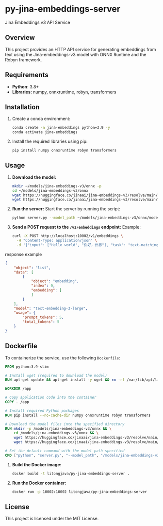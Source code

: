 # py-jina-embeddings-server

Jina Embeddings v3 API Service

## Overview
This project provides an HTTP API service for generating embeddings from text using the Jina-embeddings-v3 model with ONNX Runtime and the Robyn framework.

## Requirements
- **Python:** 3.8+
- **Libraries:** numpy, onnxruntime, robyn, transformers

## Installation

1. Create a conda environment:
   ```bash
   conda create -n jina-embeddings python=3.9 -y
   conda activate jina-embeddings
   ```

2. Install the required libraries using pip:
   ```bash
   pip install numpy onnxruntime robyn transformers
   ```

## Usage

1. **Download the model:**
   ```bash
   mkdir ~/models/jina-embeddings-v3/onnx -p
   cd ~/models/jina-embeddings-v3/onnx
   wget https://huggingface.co/jinaai/jina-embeddings-v3/resolve/main/onnx/model.onnx
   wget https://huggingface.co/jinaai/jina-embeddings-v3/resolve/main/onnx/model.onnx_data
   ```

2. **Run the server:**
   Start the server by running the script:
   ```bash
   python server.py --model_path ~/models/jina-embeddings-v3/onnx/model.onnx
   ```

3. **Send a POST request to the `/v1/embeddings` endpoint:**
   Example:
   ```bash
   curl -X POST http://localhost:10002/v1/embeddings \
     -H "Content-Type: application/json" \
     -d '{"input": ["Hello world", "你好，世界"], "task": "text-matching"}'
   ```
response example
```json
{
    "object": "list",
    "data": [
        {
            "object": "embedding",
            "index": 0,
            "embedding": [
            ]
        }
    ],
    "model": "text-embedding-3-large",
    "usage": {
        "prompt_tokens": 5,
        "total_tokens": 5
    }
}
```
## Dockerfile

To containerize the service, use the following `Dockerfile`:

```Dockerfile
FROM python:3.9-slim

# Install wget (required to download the model)
RUN apt-get update && apt-get install -y wget && rm -rf /var/lib/apt/lists/*

WORKDIR /app

# Copy application code into the container
COPY . /app

# Install required Python packages
RUN pip install --no-cache-dir numpy onnxruntime robyn transformers

# Download the model files into the specified directory
RUN mkdir -p /models/jina-embeddings-v3/onnx && \
    cd /models/jina-embeddings-v3/onnx && \
    wget https://huggingface.co/jinaai/jina-embeddings-v3/resolve/main/onnx/model.onnx && \
    wget https://huggingface.co/jinaai/jina-embeddings-v3/resolve/main/onnx/model.onnx_data

# Set the default command with the model path specified
CMD ["python", "server.py", "--model_path", "/models/jina-embeddings-v3/onnx/model.onnx"]
```

1. **Build the Docker image:**
   ```bash
   docker build -t litongjava/py-jina-embeddings-server .
   ```

2. **Run the Docker container:**
   ```bash
   docker run -p 10002:10002 litongjava/py-jina-embeddings-server
   ```

## License
This project is licensed under the MIT License.

